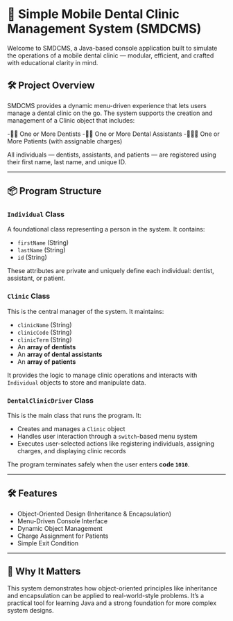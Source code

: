 # 🦷 Simple Mobile Dental Clinic Management System (SMDCMS)

Welcome to SMDCMS, a Java-based console application built to simulate the operations of a mobile dental clinic — modular, efficient, and crafted with educational clarity in mind.

## 🛠️ Project Overview
SMDCMS provides a dynamic menu-driven experience that lets users manage a dental clinic on the go. The system supports the creation and management of a Clinic object that includes:

-🧑‍⚕️ One or More Dentists
-🧑‍🔬 One or More Dental Assistants
-🧑‍🤝‍🧑 One or More Patients (with assignable charges)

All individuals — dentists, assistants, and patients — are registered using their first name, last name, and unique ID.
___
## 📦 Program Structure
### `Individual` Class
A foundational class representing a person in the system. It contains:
- `firstName` (String)
- `lastName` (String)
- `id` (String)

These attributes are private and uniquely define each individual: dentist, assistant, or patient.

### `Clinic` Class
This is the central manager of the system. It maintains:
- `clinicName` (String)
- `clinicCode` (String)
- `clinicTerm` (String)
- An **array of dentists**
- An **array of dental assistants**
- An **array of patients**

It provides the logic to manage clinic operations and interacts with `Individual` objects to store and manipulate data.

### `DentalClinicDriver` Class
This is the main class that runs the program. It:
- Creates and manages a `Clinic` object
- Handles user interaction through a `switch`-based menu system
- Executes user-selected actions like registering individuals, assigning charges, and displaying clinic records

The program terminates safely when the user enters **code `1010`**.
___
## 🛠️ Features

- Object-Oriented Design (Inheritance & Encapsulation)
- Menu-Driven Console Interface
- Dynamic Object Management
- Charge Assignment for Patients
- Simple Exit Condition
___
## 🚀 Why It Matters
This system demonstrates how object-oriented principles like inheritance and encapsulation can be applied to real-world-style problems. It’s a practical tool for learning Java and a strong foundation for more complex system designs.
